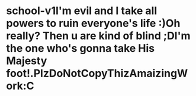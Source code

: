 # school-v1I'm evil and I take all powers to ruin everyone's life :)Oh really? Then u are kind of blind ;DI'm the one who's gonna take His Majesty foot!.PlzDoNotCopyThizAmaizingWork:C
